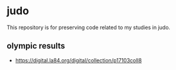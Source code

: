 # judo

This repository is for preserving code related to my studies in judo.

## olympic results

- https://digital.la84.org/digital/collection/p17103coll8
